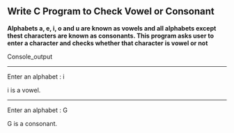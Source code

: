 ## **Write C Program to Check Vowel or Consonant**
**Alphabets a, e, i, o and u are known as vowels and all alphabets except thest characters are known as consonants. This program asks user to enter a character and checks whether that character is vowel or not**

Console_output

---
Enter an alphabet : i

i is a vowel.

---
Enter an alphabet : G

G is a consonant.